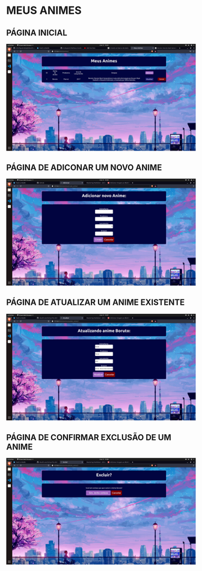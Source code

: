 # MEUS ANIMES

## PÁGINA INICIAL
![captura1](https://github.com/vitorfigueiredopb/desafio-workshop-fds-2021.1/blob/master/screenshots/screenshot1.png)

## PÁGINA DE ADICONAR UM NOVO ANIME
![captura2](https://github.com/vitorfigueiredopb/desafio-workshop-fds-2021.1/blob/master/screenshots/screenshot2.png)

## PÁGINA DE ATUALIZAR UM ANIME EXISTENTE
![captura3](https://github.com/vitorfigueiredopb/desafio-workshop-fds-2021.1/blob/master/screenshots/screenshot3.png)

## PÁGINA DE CONFIRMAR EXCLUSÃO DE UM ANIME
![captura4](https://github.com/vitorfigueiredopb/desafio-workshop-fds-2021.1/blob/master/screenshots/screenshot4.png)
